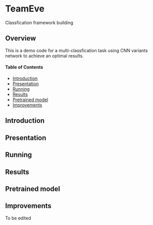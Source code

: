 # TeamEve
Classfication framework building
## Overview

This is a demo code for a multi-classfication task using CNN variants network to achieve an optimal results. 

#### Table of Contents

* [Introduction](#introduction)
* [Presentation](#presentation)
* [Running](#running)
* [Results](#results)
* [Pretrained model](#pretrained-model)
* [Improvements](#improvements)


## Introduction


## Presentation


## Running


## Results


## Pretrained model


## Improvements

To be edited
